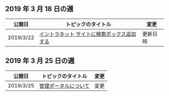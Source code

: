 <!-- This file is generated automatically each week. Changes made to this file will be overwritten.-->




## <a name="week-of-march-18-2019"></a>2019 年 3 月 18 日の週


| 公開日 |トピックのタイトル | 変更 |
|------|------------|--------|
| 2019/3/22 | [イントラネット サイトに検索ボックス追加する](/MicrosoftSearch/add-a-search-box-to-your-intranet-site) | 更新日時 |


## <a name="week-of-march-25-2019"></a>2019 年 3 月 25 日の週


| 公開日 |トピックのタイトル | 変更 |
|------|------------|--------|
| 2019/3/25 | [管理ポータルについて](/MicrosoftSearch/about-the-admin-portal) | 変更 |
